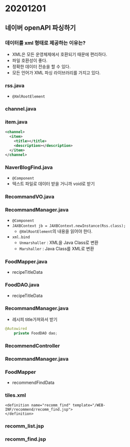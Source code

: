 # 20201201

## 네이버 openAPI 파싱하기
### 데이터를 xml 형태로 제공하는 이유는?
- XML은 모든 운영체제에서 호환되기 때문에 편리하다.
- 파일 호환성이 좋다.
- 정확한 데이터 전송을 할 수 있다.
- 모든 언어가 XML 파싱 라이브러리를 가지고 있다.

### rss.java
- `@XmlRootElement`

### channel.java


### item.java

```xml
<channel>
  <item>
    <title></title>
    <description></description>
  </item>
</channel>
```

### NaverBlogFind.java
- `@Component`
- 텍스트 파일로 데이터 받을 거니까 void로 받기

### RecommandVO.java

### RecommandManager.java
- `@Component`
- `JAXBContext jb = JAXBContext.newInstance(Rss.class);`
  - `@XmlRootElement`의 내용을 읽어야 한다.
- `xml.bind`
  - `Unmarshaller` : XML을 Java Class로 변환
  - `Marshaller` : Java Class를 XML로 변환




### FoodMapper.java
- recipeTitleData

### FoodDAO.java
- recipeTitleData

### RecommandManager.java
- 레시피 title가져와서 받기

```java
@Autowired
	private FoodDAO dao;
```


### RecommendController


### RecommandManager.java

### FoodMapper
- recommendFindData

### tiles.xml
```
<definition name="recomm_find" template="/WEB-INF/recommend/recomm_find.jsp">
</definition>
```

### recomm_list.jsp

### recomm_find.jsp

